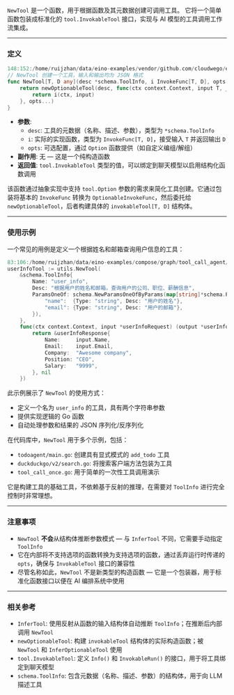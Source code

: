 `NewTool` 是一个函数，用于根据函数及其元数据创建可调用工具。
它将一个简单函数包装成标准化的 `tool.InvokableTool` 接口，实现与 AI 模型的工具调用工作流集成。

---

### 定义

```go
148:152:/home/ruijzhan/data/eino-examples/vendor/github.com/cloudwego/eino/components/tool/utils/invokable_func.go
// NewTool 创建一个工具，输入和输出均为 JSON 格式
func NewTool[T, D any](desc *schema.ToolInfo, i InvokeFunc[T, D], opts ...Option) tool.InvokableTool {
	return newOptionableTool(desc, func(ctx context.Context, input T, _ ...tool.Option) (D, error) {
		return i(ctx, input)
	}, opts...)
}
```

- **参数**:
  - `desc`: 工具的元数据（名称、描述、参数），类型为 `*schema.ToolInfo`
  - `i`: 实际的实现函数，类型为 `InvokeFunc[T, D]`，接受输入 `T` 并返回输出 `D`
  - `opts`: 可选配置，通过 `Option` 函数提供（如自定义编组/解组）
- **副作用**: 无 — 这是一个纯构造函数
- **返回值**: `tool.InvokableTool` 类型的值，可以绑定到聊天模型以启用结构化函数调用

该函数通过抽象实现中支持 `tool.Option` 参数的需求来简化工具创建。它通过包装将基本的 `InvokeFunc` 转换为 `OptionableInvokeFunc`，然后委托给 `newOptionableTool`，后者构建具体的 `invokableTool[T, D]` 结构体。

---

### 使用示例

一个常见的用例是定义一个根据姓名和邮箱查询用户信息的工具：

```go
83:106:/home/ruijzhan/data/eino-examples/compose/graph/tool_call_agent/tool_call_agent.go
userInfoTool := utils.NewTool(
	&schema.ToolInfo{
		Name: "user_info",
		Desc: "根据用户的姓名和邮箱，查询用户的公司、职位、薪酬信息",
		ParamsOneOf: schema.NewParamsOneOfByParams(map[string]*schema.ParameterInfo{
			"name":  {Type: "string", Desc: "用户的姓名"},
			"email": {Type: "string", Desc: "用户的邮箱"},
		}),
	},
	func(ctx context.Context, input *userInfoRequest) (output *userInfoResponse, err error) {
		return &userInfoResponse{
			Name:     input.Name,
			Email:    input.Email,
			Company:  "Awesome company",
			Position: "CEO",
			Salary:   "9999",
		}, nil
	})
```

此示例展示了 `NewTool` 的使用方式：
- 定义一个名为 `user_info` 的工具，具有两个字符串参数
- 提供实现逻辑的 Go 函数
- 自动处理参数和结果的 JSON 序列化/反序列化

在代码库中，`NewTool` 用于多个示例，包括：
- `todoagent/main.go`: 创建具有显式模式的 `add_todo` 工具
- `duckduckgo/v2/search.go`: 将搜索客户端方法包装为工具
- `tool_call_once.go`: 用于简单的一次性工具调用演示

它是构建工具的基础工具，不依赖基于反射的推理，在需要对 `ToolInfo` 进行完全控制时非常理想。

---

### 注意事项

- `NewTool` **不会**从结构体推断参数模式 — 与 `InferTool` 不同，它需要手动指定 `ToolInfo`
- 它在内部将不支持选项的函数转换为支持选项的函数，通过丢弃运行时传递的 `opts`，确保与 `InvokableTool` 接口的兼容性
- 尽管名称如此，`NewTool` 不是新类型的构造函数 — 它是一个包装器，用于标准化函数接口以便在 AI 编排系统中使用

---

### 相关参考

- `InferTool`: 使用反射从函数的输入结构体自动推断 `ToolInfo`；在推断后内部调用 `NewTool`
- `newOptionableTool`: 构建 `invokableTool` 结构体的实际构造函数；被 `NewTool` 和 `InferOptionableTool` 使用
- `tool.InvokableTool`: 定义 `Info()` 和 `InvokableRun()` 的接口，用于将工具绑定到聊天模型
- `schema.ToolInfo`: 包含元数据（名称、描述、参数）的结构体，用于向 LLM 描述工具